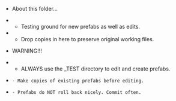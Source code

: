 * About this folder...
*   - Testing ground for new prefabs as well as edits. 
*   - Drop copies in here to preserve original working files.

* WARNING!!!
*   - ALWAYS use the _TEST directory to edit and create prefabs. 
*     - Make copies of existing prefabs before editing.
*     - Prefabs do NOT roll back nicely. Commit often.
